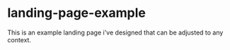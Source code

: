 # landing-page-example
This is an example landing page i've designed that can be adjusted to any context.
